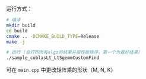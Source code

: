 运行方式：

```bash
# 编译
mkdir build
cd build
cmake .. -DCMAKE_BUILD_TYPE=Release
make -j

# 运行 (会打印所有algo的结果并按性能排序，第一个为最好结果)
./sample_cublasLt_LtSgemmCustomFind 
```

可在 `main.cpp` 中更改矩阵乘的形状（M, N, K）
